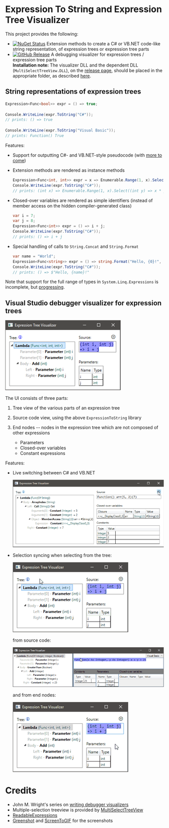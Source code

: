 # Expression To String and Expression Tree Visualizer
This project provides the following:

* [![NuGet Status](https://img.shields.io/nuget/v/ExpressionTreeToString.svg?style=flat&max-age=86400)](https://www.nuget.org/packages/ExpressionTreeToString/) Extension methods to create a C# or VB.NET code-like string representation, of expression trees or expression tree parts
* [![GitHub Release](https://img.shields.io/github/release/zspitz/expressiontostring.svg?style=flat&max-age=86400)](https://github.com/zspitz/ExpressionToString/releases) A debugging visualizer for expression trees / expression tree parts  
**Installation note:** The visualizer DLL and the dependent DLL (`MultiSelectTreeView.DLL`), on the [release page](https://github.com/zspitz/ExpressionToString/releases), should be placed in the appropriate folder, as described [here](https://docs.microsoft.com/en-us/visualstudio/debugger/how-to-install-a-visualizer?view=vs-2017).

## String representations of expression trees
```csharp
Expression<Func<bool>> expr = () => true;

Console.WriteLine(expr.ToString("C#")); 
// prints: () => true

Console.WriteLine(expr.ToString("Visual Basic"));
// prints: Function() True
```

Features:

* Support for outputting C#- and VB.NET-style pseudocode (with [more to come](https://github.com/zspitz/ExpressionToString/issues/38))
* Extension methods are rendered as instance methods

    ```csharp
    Expression<Func<int, int>> expr = x => Enumerable.Range(1, x).Select(y => x * y).Count();
    Console.WriteLine(expr.ToString("C#"));
    // prints: (int x) => Enumerable.Range(1, x).Select((int y) => x * y).Count()
    ```

* Closed-over variables are rendered as simple identifiers (instead of member access on the hidden compiler-generated class)

    ```csharp
    var i = 7;
    var j = 8;
    Expression<Func<int>> expr = () => i + j;
    Console.WriteLine(expr.ToString("C#"));
    // prints: () => i + j
    ```

* Special handling of calls to `String.Concat` and `String.Format`

    ```csharp
    var name = "World";
    Expression<Func<string>> expr = () => string.Format("Hello, {0}!", name);
    Console.WriteLine(expr.ToString("C#"));
    // prints: () => $"Hello, {name}!"
    ```

Note that support for the full range of types in `System.Linq.Expressions` is incomplete, but [progressing](https://github.com/zspitz/ExpressionToCode/issues/32).

## Visual Studio debugger visualizer for expression trees

![Screenshot](screenshot-01.png)

The UI consists of three parts:

1. Tree view of the various parts of an expression tree
2. Source code view, using the above `ExpressionToString` library
3. End nodes -- nodes in the expression tree which are not composed of other expressions

   * Parameters
   * Closed-over variables
   * Constant expressions

Features:

* Live switching between C# and VB.NET

    ![Language switch](language-switch.gif)
    
* Selection syncing when selecting from the tree:

  ![Selection sync from tree](sync-from-tree.gif)

  from source code:

  ![Selection sync from source code](sync-from-code.gif)

  and from end nodes:

  ![Selection sync from end nodes](sync-from-endnodes.gif)

# Credits

* John M. Wright's series on [writing debugger visualizers](https://wrightfully.com/writing-a-readonly-debugger-visualizer)
* Multiple-selection treeview is provided by [MultiSelectTreeView](https://github.com/ygoe/MultiSelectTreeView)
* [ReadableExpressions](https://github.com/agileobjects/ReadableExpressions)
* [Greenshot](https://getgreenshot.org/) and [ScreenToGIF](https://www.screentogif.com/) for the screenshots

